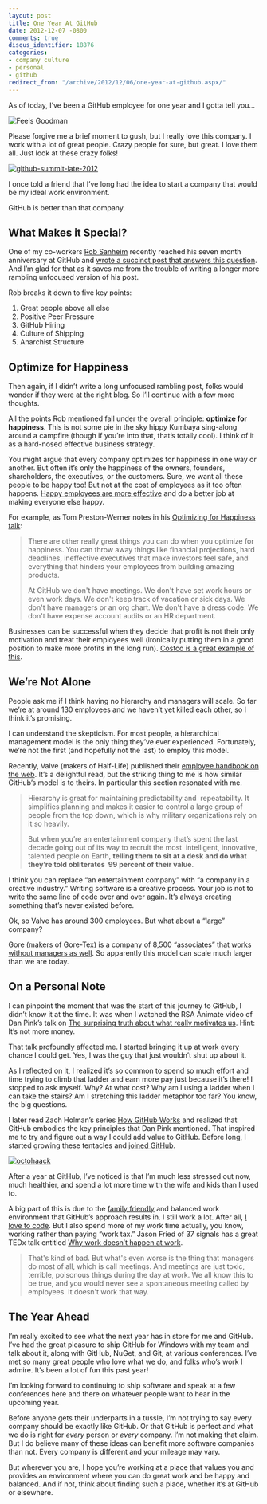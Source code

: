 ```yaml
---
layout: post
title: One Year At GitHub
date: 2012-12-07 -0800
comments: true
disqus_identifier: 18876
categories:
- company culture
- personal
- github
redirect_from: "/archive/2012/12/06/one-year-at-github.aspx/"
---
```


As of today, I’ve been a GitHub employee for one year and I gotta tell
you…

![Feels
Goodman](https://haacked.com/images/haacked_com/WindowsLiveWriter/cde4ace51f3b_117EC/feels-goodman_3.jpg "Actor John Goodman has fun during an interview on the field at Busch Stadium before a game between the Cincinnati Reds and the St. Louis Cardinals in St. Louis on  June 7, 2006. (UPI Photo/Bill Greenblatt)")

Please forgive me a brief moment to gush, but I really love this
company. I  work with a lot of great people. Crazy people for sure, but
great. I love them all. Just look at these crazy folks!

[![github-summit-late-2012](https://haacked.com/images/haacked_com/WindowsLiveWriter/cde4ace51f3b_117EC/github-summit-late-2012_thumb.jpg "github-summit-late-2012")](https://haacked.com/images/haacked_com/WindowsLiveWriter/cde4ace51f3b_117EC/github-summit-late-2012_2.jpg)

I once told a friend that I’ve long had the idea to start a company that
would be my ideal work environment.

GitHub is better than that company.

What Makes it Special?
----------------------

One of my co-workers [Rob
Sanheim](http://robsanheim.com/ "Rob Sanheim's Blog") recently reached
his seven month anniversary at GitHub and [wrote a succinct post that
answers this
question](http://robsanheim.com/2012/11/27/seven-months-at-github/ "Seven Months").
And I’m glad for that as it saves me from the trouble of writing a
longer more rambling unfocused version of his post.

Rob breaks it down to five key points:

1.  Great people above all else
2.  Positive Peer Pressure
3.  GitHub Hiring
4.  Culture of Shipping
5.  Anarchist Structure

Optimize for Happiness
----------------------

Then again, if I didn’t write a long unfocused rambling post, folks
would wonder if they were at the right blog. So I’ll continue with a few
more thoughts.

All the points Rob mentioned fall under the overall principle:
**optimize for happiness**. This is not some pie in the sky hippy
Kumbaya sing-along around a campfire (though if you’re into that, that’s
totally cool). I think of it as a hard-nosed effective business
strategy.

You might argue that every company optimizes for happiness in one way or
another. But often it’s only the happiness of the owners, founders,
shareholders, the executives, or the customers. Sure, we want all these
people to be happy too! But not at the cost of employees as it too often
happens. [Happy employees are more
effective](http://www.forbes.com/sites/stevecooper/2012/07/30/make-more-money-by-making-your-employees-happy/ "Make more money by making your employees happy")
and do a better job at making everyone else happy.

For example, as Tom Preston-Werner notes in his [Optimizing for
Happiness
talk](http://tom.preston-werner.com/2010/10/18/optimize-for-happiness.html "Optimizing for Happiness"):

> There are other really great things you can do when you optimize for
> happiness. You can throw away things like financial projections, hard
> deadlines, ineffective executives that make investors feel safe, and
> everything that hinders your employees from building amazing products.
>
> At GitHub we don't have meetings. We don't have set work hours or even
> work days. We don't keep track of vacation or sick days. We don't have
> managers or an org chart. We don't have a dress code. We don't have
> expense account audits or an HR department.

Businesses can be successful when they decide that profit is not their
only motivation and treat their employees well (ironically putting them
in a good position to make more profits in the long run). [Costco is a
great example of
this](http://www.nytimes.com/2005/07/17/business/yourmoney/17costco.html?pagewanted=all "How Costco Became the Anti-Wal-Mart").

We’re Not Alone
---------------

People ask me if I think having no hierarchy and managers will scale. So
far we’re at around 130 employees and we haven’t yet killed each other,
so I think it’s promising.

I can understand the skepticism. For most people, a hierarchical
management model is the only thing they’ve ever experienced.
Fortunately, we’re not the first (and hopefully not the last) to employ
this model.

Recently, Valve (makers of Half-Life) published their [employee handbook
on the
web](http://www.valvesoftware.com/company/Valve_Handbook_LowRes.pdf "Employee Handbook").
It’s a delightful read, but the striking thing to me is how similar
GitHub’s model is to theirs. In particular this section resonated with
me.

> Hierarchy is great for maintaining predictability and  repeatability.
> It simplifies planning and makes it easier to control a large group of
> people from the top down, which is why military organizations rely on
> it so heavily.
>
> But when you’re an entertainment company that’s spent the last decade
> going out of its way to recruit the most  intelligent, innovative,
> talented people on Earth, **telling them to sit at a desk and do what
> they’re told obliterates  99 percent of their value**.

I think you can replace “an entertainment company” with “a company in a
creative industry.” Writing software is a creative process. Your job is
not to write the same line of code over and over again. It’s always
creating something that’s never existed before.

Ok, so Valve has around 300 employees. But what about a “large” company?

Gore (makers of Gore-Tex) is a company of 8,500 “associates” that [works
without managers as
well](http://www.guardian.co.uk/business/2008/nov/02/gore-tex-textiles-terri-kelly "Gore-Tex gets made without managers").
So apparently this model can scale much larger than we are today.

On a Personal Note
------------------

I can pinpoint the moment that was the start of this journey to GitHub,
I didn’t know it at the time. It was when I watched the RSA Animate
video of Dan Pink’s talk on [The surprising truth about what really
motivates
us](http://vimeo.com/15488784 "The surprising truth about what really motivates us").
Hint: It’s not more money.

That talk profoundly affected me. I started bringing it up at work every
chance I could get. Yes, I was the guy that just wouldn’t shut up about
it.

As I reflected on it, I realized it’s so common to spend so much effort
and time trying to climb that ladder and earn more pay just because it’s
there! I stopped to ask myself. Why? At what cost? Why am I using a
ladder when I can take the stairs? Am I stretching this ladder metaphor
too far? You know, the big questions.

I later read Zach Holman’s series [How GitHub
Works](http://zachholman.com/posts/how-github-works/ "How GitHub Works")
and realized that GitHub embodies the key principles that Dan Pink
mentioned. That inspired me to try and figure out a way I could add
value to GitHub. Before long, I started growing these tentacles and
[joined
GitHub](https://haacked.com/archive/2011/12/07/hello-github.aspx "Hello GitHub").

[![octohaack](https://haacked.com/images/haacked_com/WindowsLiveWriter/cde4ace51f3b_117EC/octohaack_thumb.jpg "octohaack")](https://haacked.com/images/haacked_com/WindowsLiveWriter/cde4ace51f3b_117EC/octohaack_2.jpg)

After a year at GitHub, I’ve noticed is that I’m much less stressed out
now, much healthier, and spend a lot more time with the wife and kids
than I used to.

A big part of this is due to the [family
friendly](https://github.com/blog/1242-octokittens-everywhere "Octokittens everywhere")
and balanced work environment that GitHub’s approach results in. I still
work a lot. After all, [I love to
code](https://haacked.com/archive/2008/12/29/i-love-to-code.aspx "I love to code").
But I also spend more of my work time actually, you know, working rather
than paying “work tax.” Jason Fried of 37 signals has a great TEDx talk
entitled [Why work doesn’t happen at
work](http://www.ted.com/talks/jason_fried_why_work_doesn_t_happen_at_work.html "Why work doesn't happen at work").

> That's kind of bad. But what's even worse is the thing that managers
> do most of all, which is call meetings. And meetings are just toxic,
> terrible, poisonous things during the day at work. We all know this to
> be true, and you would never see a spontaneous meeting called by
> employees. It doesn't work that way.

The Year Ahead
--------------

I’m really excited to see what the next year has in store for me and
GitHub. I’ve had the great pleasure to ship GitHub for Windows with my
team and talk about it, along with GitHub, NuGet, and Git, at various
conferences. I’ve met so many great people who love what we do, and
folks who’s work I admire. It’s been a lot of fun this past year!

I’m looking forward to continuing to ship software and speak at a few
conferences here and there on whatever people want to hear in the
upcoming year.

Before anyone gets their underparts in a tussle, I’m not trying to say
every company should be exactly like GitHub. Or that GitHub is perfect
and what we do is right for *every* person or *every* company. I’m not
making that claim. But I do believe many of these ideas can benefit more
software companies than not. Every company is different and your mileage
may vary.

But wherever you are, I hope you’re working at a place that values you
and provides an environment where you can do great work and be happy and
balanced. And if not, think about finding such a place, whether it’s at
GitHub or elsewhere.

